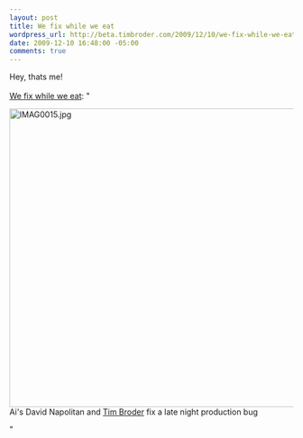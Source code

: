 ```yaml
--- 
layout: post
title: We fix while we eat
wordpress_url: http://beta.timbroder.com/2009/12/10/we-fix-while-we-eat/
date: 2009-12-10 16:48:00 -05:00
comments: true
---
```

Hey, thats me!  <br /><br /><a href="http://www.alexanderinteractive.com/blog/2009/12/we-fix-while-we-eat.html">We fix while we eat</a>: "<p><span style="display:inline"><a href="http://www.alexanderinteractive.com/blog/IMAG0015.jpg"><img alt="IMAG0015.jpg" src="http://www.alexanderinteractive.com/blog/assets_c/2009/12/IMAG0015-thumb-640x384-86.jpg" width="530"/></a></span><br />
Ai's David Napolitan and <a href="http://www.alexanderinteractive.com/blog/author/tim-broder-1/">Tim Broder</a> fix a late night production bug</p>"
